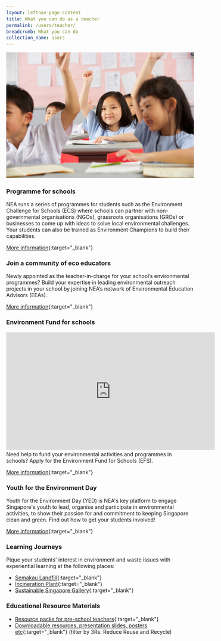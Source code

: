 ```yaml
---
layout: leftnav-page-content
title: What you can do as a teacher
permalink: /users/teacher/
breadcrumb: What you can do 
collection_name: users
---
```


![Photos of students in a classroom](/images/schools.jpg)

### Programme for schools

NEA runs a series of programmes for students such as the Environment Challenge for Schools (ECS) where schools can partner with non-governmental organisations (NGOs), grassroots organisations (GROs) or businesses to come up with ideas to solve local environmental challenges. Your students can also be trained as Environment Champions to build their capabilities.

[More information](https://www.cgs.sg/programmes/school-programmes/environment-challenge-for-schools){:target="_blank"}

### Join a community of eco educators
Newly appointed as the teacher-in-charge for your school’s environmental programmes? Build your expertise in leading environmental outreach projects in your school by joining NEA’s network of Environmental Education Advisors (EEAs).

[More information](https://www.cgs.sg/programmes/school-programmes/environmental-education-advisors){:target="_blank"}

### Environment Fund for schools
<div class="bp-youtube">
      <iframe width="560" height="315" src="https://www.youtube.com/embed/mCRl9aKBsxA" frameborder="0" allow="autoplay; encrypted-media" allowfullscreen></iframe>
</div>
Need help to fund your environmental activities and programmes in schools? Apply for the Environment Fund for Schools (EFS). 

[More information](https://www.cgs.sg/programmes/youth-for-the-environment-day/funding/environment-fund-for-schools){:target="_blank"}

### Youth for the Environment Day

Youth for the Environment Day (YED) is NEA's key platform to engage Singapore's youth to lead, organise and participate in environmental activities, to show their passion for and commitment to keeping Singapore clean and green. Find out how to get your students involved!

[More information](https://www.cgs.sg/programmes/youth-for-the-environment-day/home){:target="_blank"}

### Learning Journeys

Pique your students' interest in environment and waste issues with experiential learning at the following places:
* [Semakau Landfill](https://www.nea.gov.sg/e-services-forms/forms/booking-form-for-visit-to-nea-s-incineration-plants-and-semakau-landfill){:target="_blank"} 
* [Incineration Plant](https://www.nea.gov.sg/e-services-forms/forms/booking-form-for-visit-to-nea-s-incineration-plants-and-semakau-landfill){:target="_blank"} 
* [Sustainable Singapore Gallery](https://www.pub.gov.sg/marinabarrage/ssg){:target="_blank"} 

### Educational Resource Materials

* [Resource packs for pre-school teachers](https://www.cgs.sg/programmes/pre-school-educational-resource-materials-and-programmes){:target="_blank"} 
* [Downloadable resources, presentation slides, posters etc](https://www.cgs.sg/resources){:target="_blank"}  (filter by 3Rs: Reduce Reuse and Recycle)






